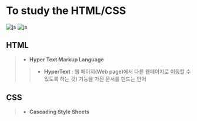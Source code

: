 # To study the HTML/CSS
![js](https://img.shields.io/badge/HTML-F7DF1E?style=for-the-badge&logo=JavaScript&logoColor=white)
![js](https://img.shields.io/badge/CSS-239120?&style=for-the-badge&logo=css3&logoColor=white)
## HTML
> + **Hyper Text Markup Language**
> > + **HyperText** : 웹 페이지(Web page)에서 다른 웹페이지로 이동할 수 있도록 하는 것) 기능을 가진 문서를 만드는 언어

## CSS
> + **Cascading Style Sheets**

